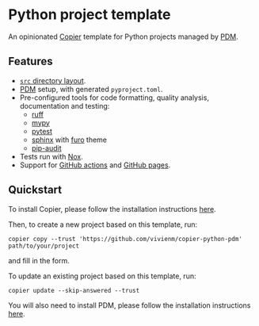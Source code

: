 # Python project template

An opinionated [Copier](https://copier.readthedocs.io/en/stable/) template for Python projects managed by [PDM](https://pdm.fming.dev/latest/).

## Features

* [`src` directory layout](https://hynek.me/articles/testing-packaging/).
* [PDM](https://pdm.fming.dev/latest/) setup, with generated `pyproject.toml`.
* Pre-configured tools for code formatting, quality analysis, documentation and testing:
  * [ruff](https://github.com/charliermarsh/ruff)
  * [mypy](https://mypy.readthedocs.io/)
  * [pytest](https://docs.pytest.org/en/stable/)
  * [sphinx](https://sphinx-doc.org/) with [furo](https://pradyunsg.me/furo/) theme
  * [pip-audit](https://pypi.org/project/pip-audit/)
* Tests run with [Nox](https://nox.thea.codes/en/stable/).
* Support for [GitHub actions](https://github.com/features/actions) and [GitHub pages](https://pages.github.com/).

## Quickstart

To install Copier, please follow the installation instructions [here](https://copier.readthedocs.io/en/stable/#installation).

Then, to create a new project based on this template, run:

```shell
copier copy --trust 'https://github.com/vivienm/copier-python-pdm' path/to/your/project
```

and fill in the form.

To update an existing project based on this template, run:

```shell
copier update --skip-answered --trust
```

You will also need to install PDM, please follow the installation instructions [here](https://pdm.fming.dev/latest/#installation).
